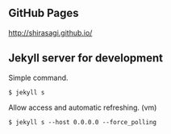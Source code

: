 ## GitHub Pages

http://shirasagi.github.io/

## Jekyll server for development

Simple command.

```
$ jekyll s
```

Allow access and automatic refreshing. (vm)
```
$ jekyll s --host 0.0.0.0 --force_polling
```
